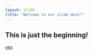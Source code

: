 ```yaml
---
layout: slide
title: "Welcome to our slide deck!"
---
```

This is just the beginning!
-
[yes](https://www.example.com)
